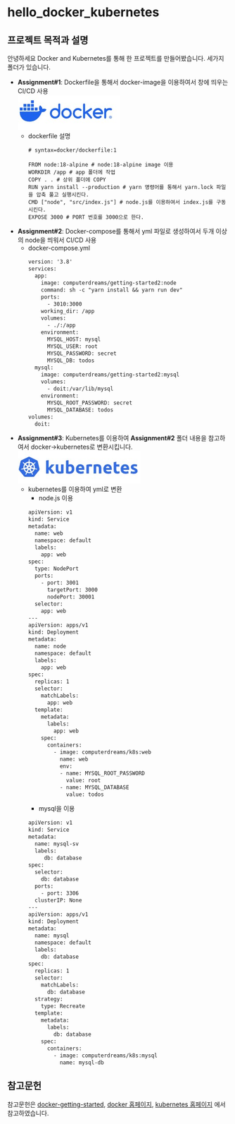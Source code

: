 # hello_docker_kubernetes

## 프로젝트 목적과 설명
안녕하세요 Docker and Kubernetes를 통해 한 프로젝트를 만들어봤습니다. 세가지 폴더가 있습니다.<br>

- **Assignment#1**: Dockerfile을 통해서 docker-image을 이용하여서 창에 띄우는 CI/CD 사용<br>
![image](./image/docker.jpg)<br>
  - dockerfile 설명
    ```
    # syntax=docker/dockerfile:1

    FROM node:18-alpine # node:18-alpine image 이용
    WORKDIR /app # app 폴더에 작업
    COPY . . # 상위 폴더에 COPY
    RUN yarn install --production # yarn 명령어를 통해서 yarn.lock 파일을 압축 풀고 실행시킨다.
    CMD ["node", "src/index.js"] # node.js를 이용하여서 index.js를 구동시킨다.
    EXPOSE 3000 # PORT 번호를 3000으로 한다.
    ```
- **Assignment#2**: Docker-compose를 통해서 yml 파일로 생성하여서 두개 이상의 node을 띄워서 CI/CD 사용<br>
  - docker-compose.yml
    ```
    version: '3.8'
    services:
      app:
        image: computerdreams/getting-started2:node
        command: sh -c "yarn install && yarn run dev"
        ports:
          - 3010:3000
        working_dir: /app
        volumes:
          - ./:/app
        environment:
          MYSQL_HOST: mysql
          MYSQL_USER: root
          MYSQL_PASSWORD: secret
          MYSQL_DB: todos
      mysql:
        image: computerdreams/getting-started2:mysql
        volumes:
          - doit:/var/lib/mysql
        environment:
          MYSQL_ROOT_PASSWORD: secret
          MYSQL_DATABASE: todos
    volumes:
      doit:
    ```
+ **Assignment#3**: Kubernetes를 이용하여 **Assignment#2** 폴더 내용을 참고하여서 docker->kubernetes로 변환시킵니다.<br>
![image](./image/kubernetes.jpg)<br>
  - kubernetes를 이용하여 yml로 변환<br>
    + node.js 이용<br>
    ```
    apiVersion: v1
    kind: Service
    metadata:
      name: web
      namespace: default
      labels:
        app: web
    spec:
      type: NodePort
      ports:
        - port: 3001
          targetPort: 3000
          nodePort: 30001
      selector:
        app: web
    ---
    apiVersion: apps/v1
    kind: Deployment
    metadata:
      name: node
      namespace: default
      labels:
        app: web
    spec:
      replicas: 1
      selector:
        matchLabels:
          app: web
      template:
        metadata:
          labels:
            app: web
        spec:
          containers:
            - image: computerdreams/k8s:web
              name: web
              env:
              - name: MYSQL_ROOT_PASSWORD
                value: root
              - name: MYSQL_DATABASE
                value: todos
    ```
    + mysql을 이용
    ```
    apiVersion: v1
    kind: Service
    metadata:
      name: mysql-sv
      labels:
         db: database
    spec:
      selector:
        db: database
      ports:
        - port: 3306
      clusterIP: None
    ---
    apiVersion: apps/v1
    kind: Deployment
    metadata:
      name: mysql
      namespace: default
      labels:
        db: database
    spec:
      replicas: 1
      selector:
        matchLabels:
          db: database
      strategy:
        type: Recreate
      template:
        metadata:
          labels:
            db: database
        spec:
          containers:
            - image: computerdreams/k8s:mysql
              name: mysql-db
    ```

## 참고문헌
참고문헌은 [docker-getting-started](https://github.com/docker/getting-started-app), [docker 홈페이지](https://docs.docker.com/get-started/), [kubernetes 홈페이지](https://kubernetes.io/docs/home/)
에서 참고하였습니다. 
